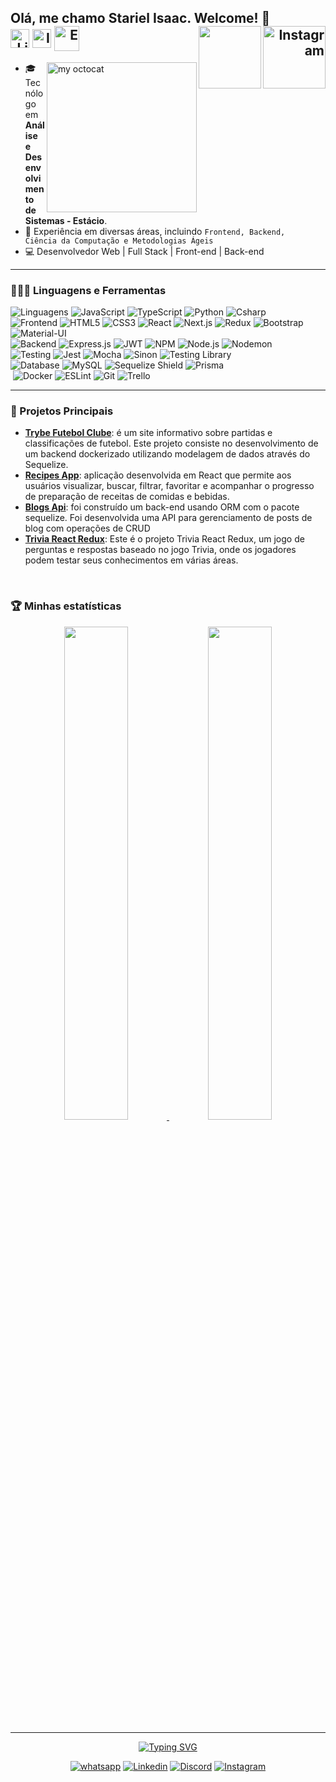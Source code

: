 ## <spam align="left"> Olá, me chamo <strong>Stariel Isaac</strong>. Welcome! 💜<spam align="right"> <img align="right" src="https://visitor-badge.laobi.icu/badge?page_id=StarielIsaac" alt="Instagram" width="100"/> <a target="_blank" href="https://github.com/StarielIsaac" ><img align="right" src="https://img.shields.io/github/followers/StarielIsaac?label=Follow&style=social" alt="" width="100"/></a></spam><br></spam> <spam align="right"> <a target="_blank" href="https://www.linkedin.com/in/stariel-isaac/"><img align="middle" alt="LinkedIN" width="30px" src="https://user-images.githubusercontent.com/94204429/236000262-6b7d50f6-1580-4cd5-97d5-d10fd3adb004.png"/></a> <a target="_blank" href="https://www.instagram.com/starielisaac"><img align="middle" alt="Instagram" width="30px" src="https://user-images.githubusercontent.com/94204429/236000246-af4c175d-07d4-4a10-9741-81e0394e3e53.png"/></a> <a target="_blank" href="mailto:starielfernandes@gmail.com"><img align="middle" alt="E-mail" width="40px" src="https://user-images.githubusercontent.com/94204429/236000268-7a5a12ee-4a15-4de7-929d-b1fc6fdce6f2.png"/></a> </spam>


<img align="right" alt="my octocat" width="240px" src="https://user-images.githubusercontent.com/94204429/143463195-d67b5b34-c76a-439f-9616-04f8d9850779.png" />

* 🎓 Tecnólogo em **Análise e Desenvolvimento de Sistemas - Estácio**.
* 💼 Experiência em diversas áreas, incluindo <code>Frontend, Backend, Ciência da Computação e Metodologias Ágeis</code>
* 💻 Desenvolvedor Web | Full Stack | Front-end | Back-end
---

### 👩🏻‍💻 Linguagens e Ferramentas

<span >
            <img src="https://img.shields.io/badge/Linguagens:-E6E6E6?style=for-the-badge" alt="Linguagens" />
            <img alt="JavaScript" src="https://img.shields.io/badge/javascript-%23F7DF1E.svg?style=for-the-badge&logo=javascript&logoColor=black">
            <img alt="TypeScript" src="https://img.shields.io/badge/typescript-%233178C6.svg?style=for-the-badge&logo=typescript&logoColor=white">
            <img alt="Python" src="https://img.shields.io/badge/python-%233776AB.svg?style=for-the-badge&logo=python&logoColor=white">
            <img alt="Csharp" src="https://img.shields.io/badge/C%23-%23239120.svg?style=for-the-badge&logo=c-sharp&logoColor=white">
</span><br />
<div>
            <img src="https://img.shields.io/badge/Frontend:-E6E6E6?style=for-the-badge" alt="Frontend" />
            <img alt="HTML5" src="https://img.shields.io/badge/html5-%23E34F26.svg?style=for-the-badge&logo=html5&logoColor=white">
            <img alt="CSS3" src="https://img.shields.io/badge/css3-%231572B6.svg?style=for-the-badge&logo=css3&logoColor=white">
            <img alt="React" src="https://img.shields.io/badge/React-%2361DAFB.svg?style=for-the-badge&logo=react&logoColor=black">
            <img alt="Next.js" src="https://img.shields.io/badge/next.js-%23000000.svg?style=for-the-badge&logo=nextdotjs&logoColor=white">
            <img alt="Redux" src="https://img.shields.io/badge/redux-%23764ABC.svg?style=for-the-badge&logo=redux&logoColor=white">
            <img alt="Bootstrap" src="https://img.shields.io/badge/bootstrap-%23563D7C.svg?style=for-the-badge&logo=bootstrap&logoColor=white">
            <img alt="Material-UI" src="https://img.shields.io/badge/Material&nbsp;UI-%230081CB.svg?style=for-the-badge&logo=material-ui&logoColor=white">
</div>
<div>
        <img src="https://img.shields.io/badge/Backend:-E6E6E6?style=for-the-badge" alt="Backend" />
            <img alt="Express.js" src="https://img.shields.io/badge/Express.js-%23404d59.svg?style=for-the-badge&logo=express&logoColor=%2361DAFB">
    <img alt="JWT" src="https://img.shields.io/badge/JWT-%23000000.svg?style=for-the-badge&logo=json-web-tokens&logoColor=white">
    <img alt="NPM" src="https://img.shields.io/badge/NPM-%23CB3837.svg?style=for-the-badge&logo=npm&logoColor=white">
    <img alt="Node.js" src="https://img.shields.io/badge/Node.js-%23339933.svg?style=for-the-badge&logo=nodedotjs&logoColor=white">
    <img alt="Nodemon" src="https://img.shields.io/badge/Nodemon-%23323330.svg?style=for-the-badge&logo=nodemon&logoColor=%23BBDEAD">
</div>
<div>
        <img src="https://img.shields.io/badge/Tests:-E6E6E6?style=for-the-badge" alt="Testing" />
        <img alt="Jest" src="https://img.shields.io/badge/Jest-%23C21325.svg?style=for-the-badge&logo=jest&logoColor=white">
    <img alt="Mocha" src="https://img.shields.io/badge/Mocha-%238D6748.svg?style=for-the-badge&logo=mocha&logoColor=white">
    <img alt="Sinon" src="https://img.shields.io/badge/Sinon-%238D6748.svg?style=for-the-badge&logo=sinon&logoColor=white">
    <img alt="Testing Library" src="https://img.shields.io/badge/Testing Library-%23E33332.svg?style=for-the-badge&logo=testing-library&logoColor=white">
</div>
<div>
        <img src="https://img.shields.io/badge/Database:-E6E6E6?style=for-the-badge" alt="Database" />
    <img alt="MySQL" src="https://img.shields.io/badge/MySQL-%2300f.svg?style=for-the-badge&logo=mysql&logoColor=white">
    <img src="https://img.shields.io/badge/Sequelize-%236888A1.svg?style=for-the-badge&logo=sequelize&logoColor=blue" alt="Sequelize Shield" />
    <img src="https://img.shields.io/badge/Prisma-%23000143.svg?style=for-the-badge&logo=prisma&logoColor=gray" alt="Prisma">

        
</div>
<div>
            <img src="https://img.shields.io/badge/Others:-E6E6E6?style=for-the-badge" alt="" />
            <img alt="Docker" src="https://img.shields.io/badge/Docker-%230db7ed.svg?style=for-the-badge&logo=docker&logoColor=white">
            <img alt="ESLint" src="https://img.shields.io/badge/ESLint-%234B3263.svg?style=for-the-badge&logo=eslint&logoColor=white">
            <img alt="Git" src="https://img.shields.io/badge/Git-%23F05033.svg?style=for-the-badge&logo=git&logoColor=white">
            <img alt="Trello" src="https://img.shields.io/badge/Trello-%23026AA7.svg?style=for-the-badge&logo=Trello&logoColor=white">
</div>
</div>

---
### :briefcase: Projetos Principais


- [**Trybe Futebol Clube**](https://github.com/StarielIsaac/project25-trybe-futebol-clube): é um site informativo sobre partidas e classificações de futebol. Este projeto consiste no desenvolvimento de um backend dockerizado utilizando modelagem de dados através do Sequelize.
- [**Recipes App**](https://github.com/StarielIsaac/project16-recipes-app): aplicação desenvolvida em React que permite aos usuários visualizar, buscar, filtrar, favoritar e acompanhar o progresso de preparação de receitas de comidas e bebidas.
- [**Blogs Api**](https://github.com/StarielIsaac/project22-blogs-api): foi construído um back-end usando ORM com o pacote sequelize. Foi desenvolvida uma API para gerenciamento de posts de blog com operações de CRUD 
- [**Trivia React Redux**](https://github.com/StarielIsaac/project14-trivia-react-redux): Este é o projeto Trivia React Redux, um jogo de perguntas e respostas baseado no jogo Trivia, onde os jogadores podem testar seus conhecimentos em várias áreas.


<br>

### 🏆 Minhas estatísticas
  
<div align="center">
<a href="https://github.com/StarielIsaac">
<img width="45%" src="https://github-readme-stats.vercel.app/api?username=StarielIsaac&count_private=true&show_icons=true&theme=gotham&show_icons=true"/>
<img width="45%" src="https://github-readme-stats.vercel.app/api/top-langs/?username=StarielIsaac&layout=compact&theme=gotham&show_icons=true"/>
</div>
  
<hr>

<div align="center">
  <a href="https://git.io/typing-svg">
    <img src="https://readme-typing-svg.demolab.com?font=Fira+Code&center=true&pause=1000&color=0C0C0C&width=400&lines=Criando+o+futuro+linha+a+linha!" alt="Typing SVG" />  
  </a>
  
  [![whatsapp](https://img.shields.io/badge/WhatsApp-25D366?style=for-the-badge&logo=whatsapp&logoColor=white)](https://wa.me/5588997845662)
  [![Linkedin](https://img.shields.io/badge/LinkedIn-0077B5?style=for-the-badge&logo=linkedin&logoColor=white)](https://www.linkedin.com/in/stariel-isaac/)
  [![Discord](https://img.shields.io/badge/Discord-E4405F?style=for-the-badge&logo=Discord&logoColor=white)](https://discord.com/channels/Stariel#2734)
  [![Instagram](https://img.shields.io/badge/Instagram-D14836?style=for-the-badge&logo=gmail&logoColor=white)](https://www.instagram.com/stariel_isaac/)
</div>

<!--<h5 align="center">
  📌 Desenvolvido por <em><strong>Stariel Isaac</em></strong>
</h5>--!>
